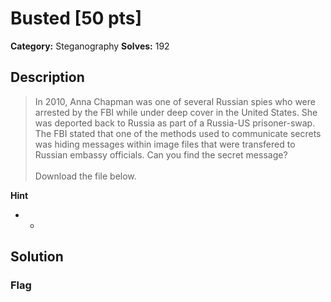 # Busted [50 pts]

**Category:** Steganography
**Solves:** 192

## Description
>In 2010, Anna Chapman was one of several Russian spies who were arrested by the FBI while under deep cover in the United States. She was deported back to Russia as part of a Russia-US prisoner-swap. The FBI stated that one of the methods used to communicate secrets was hiding messages within image files that were transfered to Russian embassy officials. Can you find the secret message? <br><br>Download the file below.

**Hint**
* -

## Solution

### Flag

